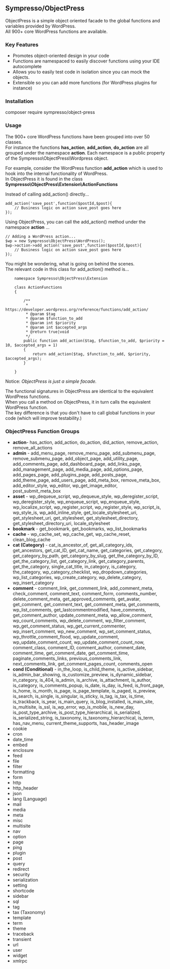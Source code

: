 ## Sympresso/ObjectPress
ObjectPress is a simple object oriented facade to the global functions and variables provided by WordPress.  
All 900+ core WordPress functions are available.    

### Key Features
- Promotes object-oriented design in your code
- Functions are namespaced to easily discover functions using your IDE autocomplete
- Allows you to easily test code in isolation since you can mock the objects.
- Extensible so you can add more functions (for WordPress plugins for instance)

### Installation

composer require sympresso/object-press

### Usage

The 900+ core WordPress functions have been grouped into over 50 classes.   
For instance the functions **has_action**, **add_action**, **do_action** are all grouped under the namespace **action**.
Each namespace is a public property of the Sympresso\ObjectPress\Wordpress object.

For example, consider the WordPress function **add_action** which is used to hook into the internal functionality of WordPress.  
In ObjectPress it is found in the class **Sympresso\ObjectPress\Extension\ActionFunctions**

Instead of calling add_action() directly...

    add_action('save_post',function($postId,$post){
        // Business logic on action save_post goes here
    });

Using ObjectPress, you can call the add_action() method under the namespace **action** ...

    // Adding a WordPress action...
    $wp = new Sympresso\ObjectPress\WordPress();
    $wp->action->add_action('save_post',function($postId,$post){
        // Business logic on action save_post goes here
    });
   
You might be wondering, what is going on behind the scenes.   
The relevant code in this class for add_action() method is...

        namespace Sympresso\ObjectPress\Extension
        
        class ActionFunctions
        {

            /**
             * https://developer.wordpress.org/reference/functions/add_action/
             * @param $tag
             * @param $function_to_add
             * @param int $priority
             * @param int $accepted_args
             * @return true|void
             */
            public function add_action($tag, $function_to_add, $priority = 10, $accepted_args = 1)
            {
                return add_action($tag, $function_to_add, $priority, $accepted_args);
            }

        }

Notice: *ObjectPress is just a simple facade.*    

The functional signatures in ObjectPress are identical to the equivalent WordPress functions.   
When you call a method on ObjectPress, it in turn calls the equivalent WordPress function.   
The key difference is that you don't have to call global functions in your code (which will improve testability.)

### ObjectPress Function Groups
- **action**- has_action, add_action, do_action, did_action, remove_action, remove_all_actions
- **admin** - add_menu_page, remove_menu_page, add_submenu_page, remove_submenu_page, add_object_page, add_utility_page, add_comments_page, add_dashboard_page, add_links_page, add_management_page, add_media_page, add_options_page, add_pages_page, add_plugins_page, add_posts_page, add_theme_page, add_users_page, add_meta_box, remove_meta_box, add_editor_style, wp_editor, wp_get_image_editor, post_submit_meta_box
- **asset** - wp_dequeue_script, wp_dequeue_style, wp_deregister_script, wp_deregister_style, wp_enqueue_script, wp_enqueue_style, wp_localize_script, wp_register_script, wp_register_style, wp_script_is, wp_style_is, wp_add_inline_style, get_locale_stylesheet_uri, get_stylesheet_uri, get_stylesheet, get_stylesheet_directory, get_stylesheet_directory_uri, locale_stylesheet
- **bookmark** - get_bookmark, get_bookmarks, wp_list_bookmarks
- **cache** - wp_cache_set, wp_cache_get, wp_cache_reset, clean_blog_cache
- **cat (Category)** - cat_is_ancestor_of, get_all_category_ids, get_ancestors, get_cat_ID, get_cat_name, get_categories, get_category, get_category_by_path, get_category_by_slug, get_the_category_by_ID, get_the_category_list, get_category_link, get_category_parents, get_the_category, single_cat_title, in_category, is_category, the_category, wp_category_checklist, wp_dropdown_categories, wp_list_categories, wp_create_category, wp_delete_category, wp_insert_category
- **comment** -  comment_link, get_comment_link, add_comment_meta, check_comment, comment_text, comment_form, comments_number, delete_comment_meta, get_approved_comments, get_avatar, get_comment, get_comment_text, get_comment_meta, get_comments, wp_list_comments, get_lastcommentmodified, have_comments, get_comment_author, update_comment_meta, wp_allow_comment, wp_count_comments, wp_delete_comment, wp_filter_comment, wp_get_comment_status, wp_get_current_commenter, wp_insert_comment, wp_new_comment, wp_set_comment_status, wp_throttle_comment_flood, wp_update_comment, wp_update_comment_count, wp_update_comment_count_now, comment_class, comment_ID, comment_author, comment_date, comment_time, get_comment_date, get_comment_time, paginate_comments_links, previous_comments_link, next_comments_link, get_comment_pages_count, comments_open
- **cond (Conditional)** - in_the_loop, is_child_theme, is_active_sidebar, is_admin_bar_showing, is_customize_preview, is_dynamic_sidebar, in_category, is_404, is_admin, is_archive, is_attachment, is_author, is_category, is_comments_popup, is_date, is_day, is_feed, is_front_page, is_home, is_month, is_page, is_page_template, is_paged, is_preview, is_search, is_single, is_singular, is_sticky, is_tag, is_tax, is_time, is_trackback, is_year, is_main_query, is_blog_installed, is_main_site, is_multisite, is_ssl, is_wp_error, wp_is_mobile, is_new_day, is_post_type_archive, is_post_type_hierarchical, is_serialized, is_serialized_string, is_taxonomy, is_taxonomy_hierarchical, is_term, has_nav_menu, current_theme_supports, has_header_image
- cookie
- cron
- date_time
- embed
- enclosure
- feed
- file
- filter
- formatting
- form
- http
- http_header
- json
- lang (Language)
- mail
- media
- meta
- misc
- multisite
- nav
- option
- page
- ping
- plugin
- post
- query
- redirect
- security
- serialization
- setting
- shortcode
- sidebar
- sql
- tag
- tax (Taxonomy)
- template
- term
- theme
- traceback
- transient
- url
- user
- widget
- xmlrpc